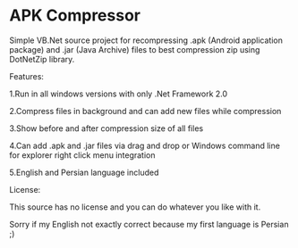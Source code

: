 # APK Compressor
Simple VB.Net source project for recompressing .apk (Android application package) and .jar (Java Archive) files to best compression zip using DotNetZip library.

Features:

1.Run in all windows versions with only .Net Framework 2.0

2.Compress files in background and can add new files while compression

3.Show before and after compression size of all files

4.Can add .apk and .jar files via drag and drop or Windows command line for explorer right click menu integration

5.English and Persian language included



License:

This source has no license and you can do whatever you like with it.





Sorry if my English not exactly correct because my first language is Persian ;)
